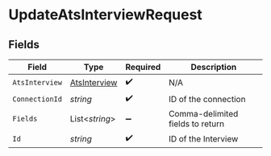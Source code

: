 # UpdateAtsInterviewRequest


## Fields

| Field                                                   | Type                                                    | Required                                                | Description                                             |
| ------------------------------------------------------- | ------------------------------------------------------- | ------------------------------------------------------- | ------------------------------------------------------- |
| `AtsInterview`                                          | [AtsInterview](../../Models/Components/AtsInterview.md) | :heavy_check_mark:                                      | N/A                                                     |
| `ConnectionId`                                          | *string*                                                | :heavy_check_mark:                                      | ID of the connection                                    |
| `Fields`                                                | List<*string*>                                          | :heavy_minus_sign:                                      | Comma-delimited fields to return                        |
| `Id`                                                    | *string*                                                | :heavy_check_mark:                                      | ID of the Interview                                     |